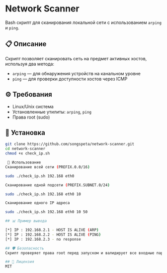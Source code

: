 # Network Scanner

Bash скрипт для сканирования локальной сети с использованием `arping` и `ping`.

## 📋 Описание

Скрипт позволяет сканировать сеть на предмет активных хостов, используя два метода:
- `arping` — для обнаружения устройств на канальном уровне
- `ping` — для проверки доступности хостов через ICMP

## ⚙️ Требования

- Linux/Unix система
- Установленные утилиты: `arping`, `ping`
- Права root (sudo)

## 🚀 Установка

```bash
git clone https://github.com/songspeta/network-scanner.git
cd network-scanner
chmod +x check_ip.sh

 📖 Использование
Сканирование всей сети (PREFIX.0.0/16)

sudo ./check_ip.sh 192.168 eth0

Сканирование одной подсети (PREFIX.SUBNET.0/24)

sudo ./check_ip.sh 192.168 eth0 10

Сканирование одного IP адреса

sudo ./check_ip.sh 192.168 eth0 10 50

## 📊 Пример вывода

[*] IP : 192.168.2.1 - HOST IS ALIVE (ARP)
[*] IP : 192.168.2.2 - HOST IS ALIVE (PING)
[*] IP : 192.168.2.3 - no response

## 🛡️ Безопасность
Скрипт проверяет права root перед запуском и валидирует все входные параметры.

## 📄 Лицензия
MIT

